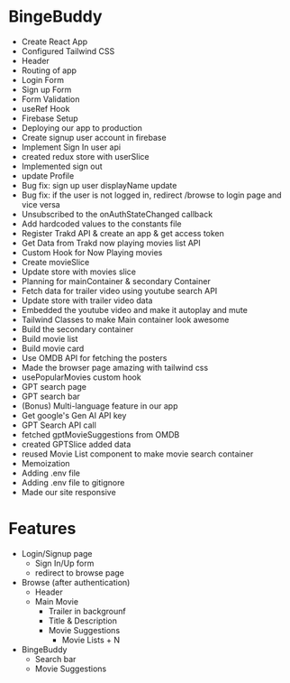 # BingeBuddy

- Create React App
- Configured Tailwind CSS
- Header
- Routing of app
- Login Form
- Sign up Form
- Form Validation
- useRef Hook
- Firebase Setup
- Deploying our app to production
- Create signup user account in firebase
- Implement Sign In user api
- created redux store with userSlice
- Implemented sign out
- update Profile
- Bug fix: sign up user displayName update
- Bug fix: if the user is not logged in, redirect /browse to login page and vice versa
- Unsubscribed to the onAuthStateChanged callback
- Add hardcoded values to the constants file
- Register Trakd API & create an app & get access token
- Get Data from Trakd now playing movies list API
- Custom Hook for Now Playing movies
- Create movieSlice
- Update store with movies slice
- Planning for mainContainer & secondary Container
- Fetch data for trailer video using youtube search API
- Update store with trailer video data
- Embedded the youtube video and make it autoplay and mute
- Tailwind Classes to make Main container look awesome
- Build the secondary container
- Build movie list
- Build movie card
- Use OMDB API for fetching the posters
- Made the browser page amazing with tailwind css
- usePopularMovies custom hook
- GPT search page
- GPT search bar
- (Bonus) Multi-language feature in our app
- Get google's Gen AI API key
- GPT Search API call
- fetched gptMovieSuggestions from OMDB
- created GPTSlice added data
- reused Movie List component to make movie search container
- Memoization
- Adding .env file
- Adding .env file to gitignore
- Made our site responsive

# Features

- Login/Signup page
  - Sign In/Up form
  - redirect to browse page
- Browse (after authentication)
  - Header
  - Main Movie
    - Trailer in backgrounf
    - Title & Description
    - Movie Suggestions
      - Movie Lists + N
- BingeBuddy
  - Search bar
  - Movie Suggestions

